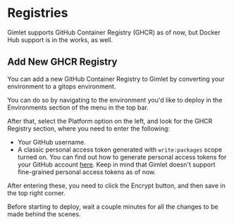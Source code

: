 # Registries

Gimlet supports GitHub Container Registry (GHCR) as of now, but Docker Hub support is in the works, as well.

## Add New GHCR Registry

You can add a new GitHub Container Registry to Gimlet by converting your environment to a gitops environment.

You can do so by navigating to the environment you'd like to deploy in the Environments section of the menu in the top bar.

After that, select the Platform option on the left, and look for the GHCR Registry section, where you need to enter the following:

- Your GitHub username.
- A classic personal access token generated with `write:packages` scope turned on. You can find out how to generate personal access tokens for your GitHub account [here](https://docs.github.com/en/enterprise-server@3.9/authentication/keeping-your-account-and-data-secure/managing-your-personal-access-tokens). Keep in mind that Gimlet doesn't support fine-grained personal access tokens as of now.

After entering these, you need to click the Encrypt button, and then save in the top right corner.

Before starting to deploy, wait a couple minutes for all the changes to be made behind the scenes.
